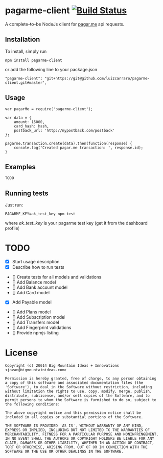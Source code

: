 # pagarme-client [![Build Status](https://travis-ci.org/luizcarraro/pagarme-client.svg?branch=master)](https://travis-ci.org/luizcarraro/pagarme-client)
A complete-to-be NodeJs client for [pagar.me](http://www.pagar.me) api requests.

## Installation

To install, simply run

	npm install pagarme-client

or add the following line to your package.json
	
	"pagarme-client": "git+https://git@github.com/luizcarraro/pagarme-client.git#master",

## Usage

	var pagarMe = require('pagarme-client'); 
	
	var data = {
		amount: 15000,
		card_hash: hash,
		postback_url: 'http://mypostback.com/postback'
	};
	
	pagarme.transaction.create(data).then(function(response) {
		console.log('Created pagar.me transaction: ', response.id);
	}

## Examples
	TODO

## Running tests
Just run:

	PAGARME_KEY=ak_test_key npm test

where *ak_test_key* is your pagarme test key (get it from the dashboard profile)

# TODO

- [X] Start usage description
- [X] Describe how to run tests
- [] Create tests for all models and validations
- [] Add Balance model
- [] Add Bank account model
- [] Add Card model
- [X] Add Payable model
- [] Add Plans model
- [] Add Subscription model
- [] Add Transfers model
- [] Add Fingerprint validations
- [] Provide npmjs listing

# License
	
	Copyright (c) 20014 Big Mountain Ideas + Innovations <jovan@bigmountainideas.com>

	Permission is hereby granted, free of charge, to any person obtaining
	a copy of this software and associated documentation files (the
	'Software'), to deal in the Software without restriction, including
	without limitation the rights to use, copy, modify, merge, publish,
	distribute, sublicense, and/or sell copies of the Software, and to
	permit persons to whom the Software is furnished to do so, subject to
	the following conditions:

	The above copyright notice and this permission notice shall be
	included in all copies or substantial portions of the Software.

	THE SOFTWARE IS PROVIDED 'AS IS', WITHOUT WARRANTY OF ANY KIND,
	EXPRESS OR IMPLIED, INCLUDING BUT NOT LIMITED TO THE WARRANTIES OF
	MERCHANTABILITY, FITNESS FOR A PARTICULAR PURPOSE AND NONINFRINGEMENT.
	IN NO EVENT SHALL THE AUTHORS OR COPYRIGHT HOLDERS BE LIABLE FOR ANY
	CLAIM, DAMAGES OR OTHER LIABILITY, WHETHER IN AN ACTION OF CONTRACT,
	TORT OR OTHERWISE, ARISING FROM, OUT OF OR IN CONNECTION WITH THE
	SOFTWARE OR THE USE OR OTHER DEALINGS IN THE SOFTWARE.
